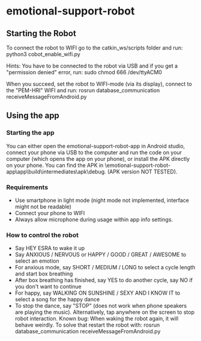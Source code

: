# emotional-support-robot

## Starting the Robot
To connect the robot to WIFI go to the catkin_ws/scripts folder and run:
python3 cobot_enable_wifi.py

Hints:
You have to be connected to the robot via USB and if you get a "permission denied" error, run:
sudo chmod 666 /dev/ttyACM0

When you succeed, set the robot to WIFI-mode (via its display), connect to the "PEM-HRI" WIFI and run:
rosrun database_communication receiveMessageFromAndroid.py



## Using the app


### Starting the app
You can either open the emotional-support-robot-app in Android studio, connect your phone via USB to the computer and run the code on your computer (which opens the app on your phone), or install the APK directly on your phone. You can find the APK in \emotional-support-robot-app\app\build\intermediates\apk\debug. (APK version NOT TESTED).

### Requirements
* Use smartphone in light mode (night mode not implemented, interface might not be readable)
* Connect your phone to WIFI
* Always allow microphone during usage within app info settings. 

### How to control the robot
* Say HEY ESRA to wake it up
* Say ANXIOUS / NERVOUS or HAPPY / GOOD / GREAT / AWESOME to select an emotion 
* For anxious mode, say SHORT / MEDIUM / LONG to select a cycle length and start box breathing
* After box breathing has finished, say YES to do another cycle, say NO if you don't want to continue
* For happy, say WALKING ON SUNSHINE / SEXY AND I KNOW IT to select a song for the happy dance
* To stop the dance, say "STOP" (does not work when phone speakers are playing the music). Alternatively, tap anywhere on the screen to stop robot interaction. Known bug: When waking the robot again, it will behave weirdly. To solve that restart the robot with:
rosrun database_communication receiveMessageFromAndroid.py
